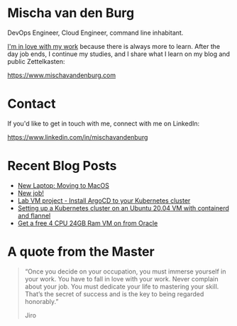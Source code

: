 # Mischa van den Burg

DevOps Engineer, Cloud Engineer, command line inhabitant.

[I'm in love with my work](https://mischavandenburg.com/zet/articles/jiro-sushi/) because there is always more to learn. After the day job ends, I continue my studies, and I share what I learn on my blog and public Zettelkasten:

https://www.mischavandenburg.com

# Contact

If you'd like to get in touch with me, connect with me on LinkedIn:

https://www.linkedin.com/in/mischavandenburg

# Recent Blog Posts
<!-- BLOG-POST-LIST:START -->
- [New Laptop: Moving to MacOS](https://mischavandenburg.com/zet/move-to-macos/)
- [New job!](https://mischavandenburg.com/zet/new-job-2023/)
- [Lab VM project - Install ArgoCD to your Kubernetes cluster](https://mischavandenburg.com/zet/articles/lab-vm-install-argocd/)
- [Setting up a Kubernetes cluster on an Ubuntu 20.04 VM with containerd and flannel](https://mischavandenburg.com/zet/articles/simple-cluster-on-ubuntu-vm/)
- [Get a free 4 CPU 24GB Ram VM on from Oracle](https://mischavandenburg.com/zet/free-oracle-vm/)
<!-- BLOG-POST-LIST:END -->

# A quote from the Master

> “Once you decide on your occupation, you must immerse yourself in your work. You have to fall in love with your work. Never complain about your job. You must dedicate your life to mastering your skill. That’s the secret of success and is the key to being regarded honorably.”
>
> Jiro
